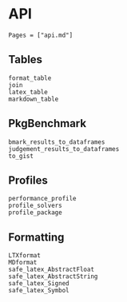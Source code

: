 # API

```@contents
Pages = ["api.md"]
```

## Tables

```@docs
format_table
join
latex_table
markdown_table
```

## PkgBenchmark

```@docs
bmark_results_to_dataframes
judgement_results_to_dataframes
to_gist
```

## Profiles

```@docs
performance_profile
profile_solvers
profile_package
```

## Formatting

```@docs
LTXformat
MDformat
safe_latex_AbstractFloat
safe_latex_AbstractString
safe_latex_Signed
safe_latex_Symbol
```
